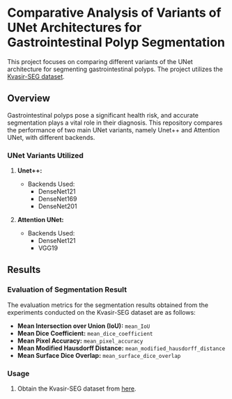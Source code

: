 # Comparative Analysis of Variants of UNet Architectures for Gastrointestinal Polyp Segmentation

This project focuses on comparing different variants of the UNet architecture for segmenting gastrointestinal polyps. The project utilizes the [Kvasir-SEG dataset](https://huggingface.co/datasets/kowndinya23/Kvasir-SEG).

## Overview

Gastrointestinal polyps pose a significant health risk, and accurate segmentation plays a vital role in their diagnosis. This repository compares the performance of two main UNet variants, namely Unet++ and Attention UNet, with different backends.

### UNet Variants Utilized

1. **Unet++:**
    - Backends Used:
        - DenseNet121
        - DenseNet169
        - DenseNet201

2. **Attention UNet:**
    - Backends Used:
        - DenseNet121
        - VGG19

## Results

### Evaluation of Segmentation Result

The evaluation metrics for the segmentation results obtained from the experiments conducted on the Kvasir-SEG dataset are as follows:

- **Mean Intersection over Union (IoU):** `mean_IoU`
- **Mean Dice Coefficient:** `mean_dice_coefficient`
- **Mean Pixel Accuracy:** `mean_pixel_accuracy`
- **Mean Modified Hausdorff Distance:** `mean_modified_hausdorff_distance`
- **Mean Surface Dice Overlap:** `mean_surface_dice_overlap`

### Usage

1. Obtain the Kvasir-SEG dataset from [here](https://huggingface.co/datasets/kowndinya23/Kvasir-SEG).



